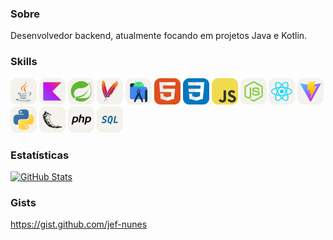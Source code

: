 ### Sobre
Desenvolvedor backend, atualmente focando em projetos Java e Kotlin.

### Skills

<img src="https://github.com/jef-nunes/jef-nunes/blob/main/images/java.png" width=42 height=42>  <img src="https://github.com/jef-nunes/jef-nunes/blob/main/images/kotlin.png" width=42 height=42>  <img src="https://github.com/jef-nunes/jef-nunes/blob/main/images/spring.png" width=42 height=42>  <img src="https://github.com/jef-nunes/jef-nunes/blob/main/images/maven.png" width=42 height=42>  <img src="https://github.com/jef-nunes/jef-nunes/blob/main/images/android.png" width=42 height=42>  <img src="https://github.com/jef-nunes/jef-nunes/blob/main/images/html.png" width=42 height=42>  <img src="https://github.com/jef-nunes/jef-nunes/blob/main/images/css.png" width=42 height=42>  <img src="https://github.com/jef-nunes/jef-nunes/blob/main/images/javascript.png" width=42 height=42>  <img src="https://github.com/jef-nunes/jef-nunes/blob/main/images/nodejs.png" width=42 height=42>  <img src="https://github.com/jef-nunes/jef-nunes/blob/main/images/react.png" width=42 height=42>  <img src="https://github.com/jef-nunes/jef-nunes/blob/main/images/vite.png" width=42 height=42>  <img src="https://github.com/jef-nunes/jef-nunes/blob/main/images/python.png" width=42 height=42>  <img src="https://github.com/jef-nunes/jef-nunes/blob/main/images/flask.png" width=42 height=42>  <img src="https://github.com/jef-nunes/jef-nunes/blob/main/images/php.png" width=42 height=42>  <img src="https://github.com/jef-nunes/jef-nunes/blob/main/images/sql.png" width=42 height=42>

### Estatísticas

[![GitHub Stats](https://github-readme-stats.vercel.app/api?username=jef-nunes&show_icons=true&theme=github_dark&hide_border=true&locale=pt-br&include_all_commits=true&hide_title=true&hide_rank=true)](https://github.com/jef-nunes?tab=repositories)

### Gists
https://gist.github.com/jef-nunes
